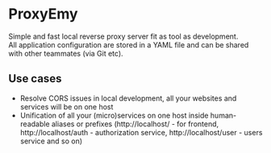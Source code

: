 # ProxyEmy

Simple and fast local reverse proxy server fit as tool as development.  
All application configuration are stored in a YAML file and can be shared with other teammates (via Git etc).

## Use cases
- Resolve CORS issues in local development, all your websites and services will be on one host
- Unification of all your (micro)services on one host inside human-readable aliases or prefixes (http://localhost/ - for frontend, http://localhost/auth - authorization service, http://localhost/user - users service and so on)
